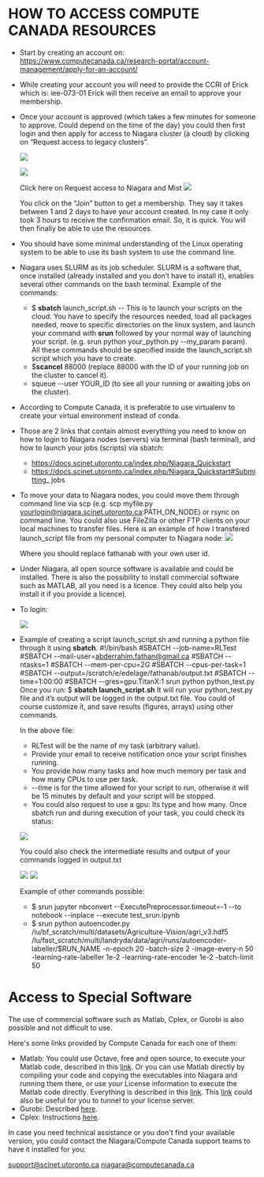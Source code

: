 # HOW TO ACCESS COMPUTE CANADA RESOURCES

- Start by creating an account on:
https://www.computecanada.ca/research-portal/account-management/apply-for-an-account/
- While creating your account you will need to provide the CCRI of Erick which is:
iee-073-01
Erick will then receive an email to approve your membership.
- Once your account is approved (which takes a few minutes for someone to approve.
Could depend on the time of the day) you could then first login and then apply for access to Niagara cluster (a cloud) by clicking on “Request access to legacy clusters”.

    ![](Picture1.png)

    ![](Picture2.png)

    Click here on Request access to Niagara and Mist
      ![](Picture3.png)

    You click on the “Join” button to get a membership.
    They say it takes between 1 and 2 days to have your account created. In my case it only took 3 hours to receive the confirmation email. So, it is quick.
    You will then finally be able to use the resources.

- You should have some minimal understanding of the Linux operating system to be able to use its bash system to use the command line.

- Niagara uses SLURM as its job scheduler. SLURM is a software that, once installed (already installed and you don’t have to install it), enables several other commands on the bash terminal. Example of the commands:

    - $ **sbatch** launch_script.sh -- This is to launch your scripts on the cloud. You have to specify the resources needed, load all packages needed, move to specific directories on the linux system, and launch your command with **srun** followed by your normal way of launching your script. (e.g. srun python your_python.py --my_param param). All these commands should be specified inside the launch_script.sh script which you have to create.
    - $**scancel** 88000 (replace 88000 with the ID of your running job on the cluster to cancel it).
    - squeue --user YOUR_ID (to see all your running or awaiting jobs on the cluster).
- According to Compute Canada, it is preferable to use virtualenv to create your virtual environment instead of conda.
- Those are 2 links that contain almost everything you need to know on how to login to Niagara nodes (servers) via terminal (bash terminal), and how to launch your jobs (scripts) via sbatch:
    - https://docs.scinet.utoronto.ca/index.php/Niagara_Quickstart
    - https://docs.scinet.utoronto.ca/index.php/Niagara_Quickstart#Submitting_
jobs
- To move your data to Niagara nodes, you could move them through command line via scp (e.g. scp myfile.py yourlogin@niagara.scinet.utoronto.ca:PATH_ON_NODE) or rsync on command line. You could also use FileZilla or other FTP clients on your local machines to transfer files.
Here is an example of how I transfered launch_script file from my personal computer to Niagara node:
    ![](Picture4.png)

    Where you should replace fathanab with your own user id.
- Under Niagara, all open source software is available and could be installed. There is
also the possibility to install commercial software such as MATLAB, all you need is a licence. They could also help you install it if you provide a licence).
- To login:

    ![](Picture5.png)
    
- Example of creating a script launch_script.sh and running a python file through it using **sbatch**.
#!/bin/bash
#SBATCH --job-name=RLTest
#SBATCH --mail-user=abderrahim.fathan@gmail.ca #SBATCH --ntasks=1
#SBATCH --mem-per-cpu=2G
#SBATCH --cpus-per-task=1
#SBATCH --output=/scratch/e/edelage/fathanab/output.txt #SBATCH --time=1:00:00
#SBATCH --gres=gpu:TitanX:1
srun python python_test.py
Once you run: $ **sbatch launch_script.sh**
It will run your python_test.py file and it’s output will be logged in the output.txt file. You could of course customize it, and save results (figures, arrays) using other commands.

    In the above file:
    - RLTest will be the name of my task (arbitrary value).
    - Provide your email to receive notification once your script finishes running.
    - You provide how many tasks and how much memory per task and how many CPUs to use per task.
    - --time is for the time allowed for your script to run, otherwise it will be 15 minutes by default and your script will be stopped.
    - You could also request to use a gpu: Its type and how many.
    Once sbatch run and during execution of your task, you could check its status:
    
    ![](Picture6.png)
    
    You could also check the intermediate results and output of your commands logged in output.txt
    
    ![](Picture7.png)
    ![](Picture8.png)
    
    Example of other commands possible:
    - $ srun jupyter nbconvert --ExecutePreprocessor.timeout=-1 --to notebook --inplace --execute test_srun.ipynb
    - $ srun python autoencoder.py
/lu/bf_scratch/multi/datasets/Agriculture-Vision/agri_v3.hdf5 /lu/fast_scratch/multi/landryda/data/agri/runs/autoencoder-labeller/$RUN_NAME -n-epoch 20 -batch-size 2 -image-every-n 50 -learning-rate-labeller 1e-2 -learning-rate-encoder 1e-2 -batch-limit 50


# Access to Special Software

The use of commercial software such as Matlab, Cplex, or Gurobi is also possible and not difficult to use.

Here's some links provided by Compute Canada for each one of them:
- Matlab: You could use Octave, free and open source, to execute your Matlab code, described in this [link](https://docs.scinet.utoronto.ca/index.php/Octave). Or you can use Matlab directly by compiling your code and copying the executables into Niagara and running them there, or use your License information to execute the Matlab code directly. Everything is described in this [link](https://docs.scinet.utoronto.ca/index.php/MATLAB). This [link](https://docs.scinet.utoronto.ca/index.php/SSH_Tunneling) could also be useful for you to tunnel to your license server.
- Gurobi: Described [here](https://docs.scinet.utoronto.ca/index.php/Gurobi).
- Cplex: Instructions [here](https://docs.computecanada.ca/wiki/CPLEX/en).

In case you need technical assistance or you don't find your available version, you could contact the Niagara/Compute Canada support teams to have it installed for you: 

support@scinet.utoronto.ca
niagara@computecanada.ca

